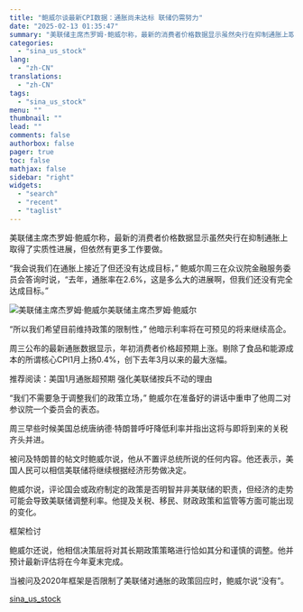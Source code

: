 ```yaml
---
title: "鲍威尔谈最新CPI数据：通胀尚未达标 联储仍需努力"
date: "2025-02-13 01:35:47"
summary: "美联储主席杰罗姆·鲍威尔称，最新的消费者价格数据显示虽然央行在抑制通胀上取..."
categories:
  - "sina_us_stock"
lang:
  - "zh-CN"
translations:
  - "zh-CN"
tags:
  - "sina_us_stock"
menu: ""
thumbnail: ""
lead: ""
comments: false
authorbox: false
pager: true
toc: false
mathjax: false
sidebar: "right"
widgets:
  - "search"
  - "recent"
  - "taglist"
---
```


美联储主席杰罗姆·鲍威尔称，最新的消费者价格数据显示虽然央行在抑制通胀上取得了实质性进展，但依然有更多工作要做。

“我会说我们在通胀上接近了但还没有达成目标，” 鲍威尔周三在众议院金融服务委员会答询时说，“去年，通胀率在2.6%，这是多么大的进展啊，但我们还没有完全达成目标。”

![美联储主席杰罗姆·鲍威尔](https://n.sinaimg.cn/finance/transform/116/w550h366/20250213/003c-f56a083a1ecee8df8a89a90e373647cd.jpg)美联储主席杰罗姆·鲍威尔

“所以我们希望目前维持政策的限制性，” 他暗示利率将在可预见的将来继续高企。

周三公布的最新通胀数据显示，年初消费者价格超预期上涨。剔除了食品和能源成本的所谓核心CPI1月上扬0.4%，创下去年3月以来的最大涨幅。

推荐阅读：美国1月通胀超预期 强化美联储按兵不动的理由

“我们不需要急于调整我们的政策立场，” 鲍威尔在准备好的讲话中重申了他周二对参议院一个委员会的表态。

周三早些时候美国总统唐纳德·特朗普呼吁降低利率并指出这将与即将到来的关税齐头并进。

被问及特朗普的帖文时鲍威尔说，他从不置评总统所说的任何内容。他还表示，美国人民可以相信美联储将继续根据经济形势做决定。

鲍威尔说，评论国会或政府制定的政策是否明智并非美联储的职责，但经济的走势可能会导致美联储调整利率。他提及关税、移民、财政政策和监管等方面可能出现的变化。

框架检讨

鲍威尔还说，他相信决策层将对其长期政策策略进行恰如其分和谨慎的调整。他并预计最新评估将在今年夏末完成。

当被问及2020年框架是否限制了美联储对通胀的政策回应时，鲍威尔说“没有”。

[sina_us_stock](https://finance.sina.com.cn/world/2025-02-13/doc-inekhchv2424086.shtml)
